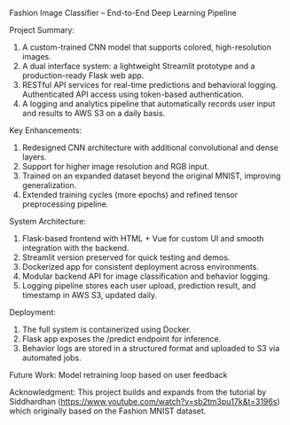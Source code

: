Fashion Image Classifier – End-to-End Deep Learning Pipeline

Project Summary:
1. A custom-trained CNN model that supports colored, high-resolution images.
2. A dual interface system: a lightweight Streamlit prototype and a production-ready Flask web app.
3. RESTful API services for real-time predictions and behavioral logging. Authenticated API access using token-based authentication.
4. A logging and analytics pipeline that automatically records user input and results to AWS S3 on a daily basis.

Key Enhancements:
1. Redesigned CNN architecture with additional convolutional and dense layers.
2. Support for higher image resolution and RGB input.
3. Trained on an expanded dataset beyond the original MNIST, improving generalization.
4. Extended training cycles (more epochs) and refined tensor preprocessing pipeline.

System Architecture:
1. Flask-based frontend with HTML + Vue for custom UI and smooth integration with the backend.
2. Streamlit version preserved for quick testing and demos.
3. Dockerized app for consistent deployment across environments.
4. Modular backend API for image classification and behavior logging.
5. Logging pipeline stores each user upload, prediction result, and timestamp in AWS S3, updated daily.

Deployment: 
1. The full system is containerized using Docker.
2. Flask app exposes the /predict endpoint for inference.
3. Behavior logs are stored in a structured format and uploaded to S3 via automated jobs.

Future Work:
Model retraining loop based on user feedback

Acknowledgment:
This project builds and expands from the tutorial by Siddhardhan (https://www.youtube.com/watch?v=sb2tm3pu17k&t=3196s) which originally based on the Fashion MNIST dataset.

